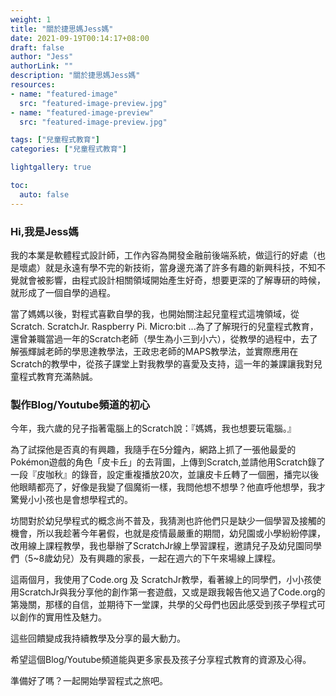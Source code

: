 ```yaml
---
weight: 1
title: "關於捷思媽Jess媽"
date: 2021-09-19T00:14:17+08:00
draft: false
author: "Jess"
authorLink: ""
description: "關於捷思媽Jess媽"
resources:
- name: "featured-image"
  src: "featured-image-preview.jpg"
- name: "featured-image-preview"
  src: "featured-image-preview.jpg"

tags: ["兒童程式教育"]
categories: ["兒童程式教育"]

lightgallery: true

toc:
  auto: false
---
```

### Hi,我是Jess媽

我的本業是軟體程式設計師，工作內容為開發金融前後端系統，做這行的好處（也是壞處）就是永遠有學不完的新技術，當身邊充滿了許多有趣的新興科技，不知不覺就會被影響，由程式設計相關領域開始產生好奇，想要更深的了解專研的時候，就形成了一個自學的過程。

當了媽媽以後，對程式喜歡自學的我，也開始關注起兒童程式這塊領域，從Scratch. ScratchJr. Raspberry Pi. Micro:bit ...為了了解現行的兒童程式教育，還曾兼職當過一年的Scratch老師（學生為小三到小六），從教學的過程中，去了解張輝誠老師的學思達教學法，王政忠老師的MAPS教學法，並實際應用在Scratch的教學中，從孩子課堂上對我教學的喜愛及支持，這一年的兼課讓我對兒童程式教育充滿熱誠。

### 製作Blog/Youtube頻道的初心

今年，我六歲的兒子指著電腦上的Scratch說：『媽媽，我也想要玩電腦。』

為了試探他是否真的有興趣，我隨手在5分鐘內，網路上抓了一張他最愛的Pokémon遊戲的角色「皮卡丘」的去背圖，上傳到Scratch,並請他用Scratch錄了一段『皮咖秋』的錄音，設定重複播放20次，並讓皮卡丘轉了一個圈，播完以後他眼睛都亮了，好像是我變了個魔術一樣，我問他想不想學？他直呼他想學，我才驚覺小小孩也是會想學程式的。

坊間對於幼兒學程式的概念尚不普及，我猜測也許他們只是缺少一個學習及接觸的機會，所以我趁著今年暑假，也就是疫情最嚴重的期間，幼兒園或小學紛紛停課，改用線上課程教學，我也舉辦了ScratchJr線上學習課程，邀請兒子及幼兒園同學們（5~8歲幼兒）及有興趣的家長，一起在週六的下午來場線上課程。

這兩個月，我使用了Code.org 及 ScratchJr教學，看著線上的同學們，小小孩使用ScratchJr與我分享他的創作第一套遊戲，又或是跟我報告他又過了Code.org的第幾關，那樣的自信，並期待下一堂課，共學的父母們也因此感受到孩子學程式可以創作的實用性及魅力。

這些回饋變成我持續教學及分享的最大動力。

希望這個Blog/Youtube頻道能與更多家長及孩子分享程式教育的資源及心得。

準備好了嗎？一起開始學習程式之旅吧。



